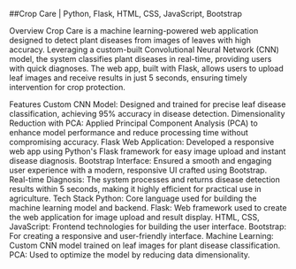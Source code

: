 ##Crop Care | Python, Flask, HTML, CSS, JavaScript, Bootstrap

Overview
Crop Care is a machine learning-powered web application designed to detect plant diseases from images of leaves with high accuracy. Leveraging a custom-built Convolutional Neural Network (CNN) model, the system classifies plant diseases in real-time, providing users with quick diagnoses. The web app, built with Flask, allows users to upload leaf images and receive results in just 5 seconds, ensuring timely intervention for crop protection.

Features
Custom CNN Model: Designed and trained for precise leaf disease classification, achieving 95% accuracy in disease detection.
Dimensionality Reduction with PCA: Applied Principal Component Analysis (PCA) to enhance model performance and reduce processing time without compromising accuracy.
Flask Web Application: Developed a responsive web app using Python's Flask framework for easy image upload and instant disease diagnosis.
Bootstrap Interface: Ensured a smooth and engaging user experience with a modern, responsive UI crafted using Bootstrap.
Real-time Diagnosis: The system processes and returns disease detection results within 5 seconds, making it highly efficient for practical use in agriculture.
Tech Stack
Python: Core language used for building the machine learning model and backend.
Flask: Web framework used to create the web application for image upload and result display.
HTML, CSS, JavaScript: Frontend technologies for building the user interface.
Bootstrap: For creating a responsive and user-friendly interface.
Machine Learning: Custom CNN model trained on leaf images for plant disease classification.
PCA: Used to optimize the model by reducing data dimensionality.
